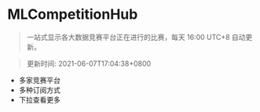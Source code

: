 # MLCompetitionHub

> 一站式显示各大数据竞赛平台正在进行的比赛，每天 16:00 UTC+8 自动更新。
  
> 更新时间: 2021-06-07T17:04:38+0800 

* 多家竞赛平台
* 多种订阅方式
* 下拉查看更多